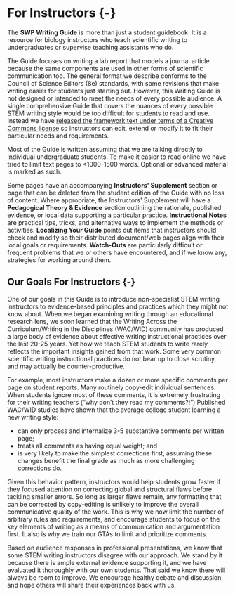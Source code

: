 # For Instructors {-}

The __SWP Writing Guide__ is more than just a student guidebook. It is a resource for biology instructors who teach scientific writing to undergraduates or supervise teaching assistants who do.  

The Guide focuses on writing a lab report that models a journal article because the same components are used in other forms of scientific communication too. The general format we describe conforms to the Council of Science Editors (8e) standards, with some revisions that make writing easier for students just starting out. However, this Writing Guide is not designed or intended to meet the needs of every possible audience. A single comprehensive Guide that covers the nuances of every possible STEM writing style would be too difficult for students to read and use. Instead we have [released the framework text under terms of a Creative Commons license](http://url) so instructors can edit, extend or modify it to fit their particular needs and requirements. 

Most of the Guide is written assuming that we are talking directly to individual undergraduate students. To make it easier to read online we have tried to limit text pages to <1000-1500 words. Optional or advanced material is marked as such. 

Some pages have an accompanying __Instructors' Supplement__ section or page that can be deleted from the student edition of the Guide with no loss of content. Where appropriate, the Instructors' Supplement will have a __Pedagogical Theory & Evidence__ section outlining the rationale, published evidence, or local data supporting a particular practice. __Instructional Notes__ are practical tips, tricks, and alternative ways to implement the methods or activities. __Localizing Your Guide__ points out items that instructors should check and modify so their distributed document/web pages align with their local goals or requirements. __Watch-Outs__ are particularly difficult or frequent problems that we or others have encountered, and if we know any, strategies for working around them. 


## Our Goals For Instructors {-}

One of our goals in this Guide is to introduce non-specialist STEM writing instructors to evidence-based principles and practices which they might not know about. When we began examining writing through an educational research lens, we soon learned that the Writing Across the Curriculum/Writing in the Disciplines (WAC/WID) community has produced a large body of evidence about effective writing instructional practices over the last 20-25 years. Yet how we teach STEM students to write rarely reflects the important insights gained from that work. Some very common scientific writing instructional practices do not bear up to close scrutiny, and may actually be counter-productive. 

For example, most instructors make a dozen or more specific comments per page on student reports. Many routinely copy-edit individual sentences. When students ignore most of these comments, it is extremely frustrating for their writing teachers (“why don’t they read my comments?!”) Published WAC/WID studies have shown that the average college student learning a new writing style: 

* can only process and internalize 3-5 substantive comments per written page;
* treats all comments as having equal weight; and 
* is very likely to make the simplest corrections first, assuming these changes benefit the final grade as much as more challenging corrections do.

Given this behavior pattern, instructors would help students grow faster if they focused attention on correcting global and structural flaws before tackling smaller errors. So long as larger flaws remain, any formatting that can be corrected by copy-editing is unlikely to improve the overall communicative quality of the work. This is why we now limit the number of arbitrary rules and requirements, and encourage students to focus on the key elements of writing as a means of communication and argumentation first. It also is why we train our GTAs to limit and prioritize comments.

Based on audience responses in professional presentations, we know that some STEM writing instructors disagree with our approach. We stand by it because there is ample external evidence supporting it, and we have evaluated it thoroughly with our own students. That said we know there will always be room to improve. We encourage healthy debate and discussion, and hope others will share their experiences back with us.



